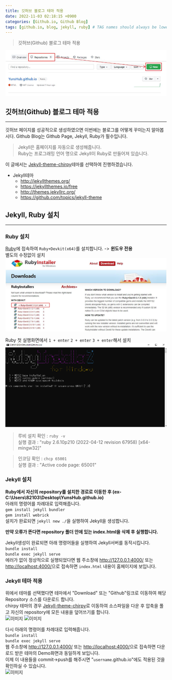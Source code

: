 ```yaml
---
title: 깃허브 블로그 테마 적용
date: 2022-11-03 02:18:15 +0900
categories: [Github.io, Github Blog]
tags: [github.io, blog, jekyll, ruby] # TAG names should always be lowercase
---
```

>깃허브(Github) 블로그 테마 적용

![이미지](/assets/img/Github%20Blog/Github_Blog_1.jpg)

## 깃허브(Github) 블로그 테마 적용
---
깃허브 페이지를 성공적으로 생성하였으면 이번에는 블로그를 어떻게 꾸미는지 알아봅시다.
Github Blog는 Github Page, Jekyll, Ruby가 필수입니다.  
>Jekyll은 홈페이지를 자동으로 생성해줍니다.  
>Ruby는 프로그래밍 언어 명으로 Jekyll이 Ruby로 만들어져 있습니다.  

이 글에서는 [Jekyll-theme-chirpy](https://github.com/cotes2020/jekyll-theme-chirpy/)테마를 선택하여 진행하겠습니다.
- Jekyll테마
  - <http://jekyllthemes.org/>
  - <https://jekyllthemes.io/free>
  - <http://themes.jekyllrc.org/>
  - <https://github.com/topics/jekyll-theme>

## Jekyll, Ruby 설치
---
### **Ruby 설치**  
[Ruby](https://rubyinstaller.org/downloads/)에 접속하여 ```Ruby+Devkit(x64)```를 설치합니다. -> **윈도우 전용**  
별도의 수정없이 설치  
![이미지](/assets/img/Github%20Blog/Github_Blog_5.PNG)

Ruby 첫 실행화면에서 ```1 + enter``` ```2 + enter``` ```3 + enter```해서 설치  
![이미지](/assets/img/Github%20Blog/Github_Blog_6.jpg)

>루비 설치 확인 : ```ruby -v```  
>실행 결과 : "ruby 2.6.10p210 (2022-04-12 revision 67958) [x64-mingw32]"  

>인코딩 확인 : ```chcp 65001```  
>실행 결과 : "Active code page: 65001"  

### **Jekyll 설치**
**Ruby에서 자신의 repository를 설치한 경로로 이동한 후 (ex-C:\Users\82103\Desktop\YunsHub.github.io)**  
아래의 명령어를 차례대로 입력해줍니다.  
```gem install jekyll bundler```  
```gem install webrick```  
설치가 완료되면 ```jekyll new ./```을 실행하여 Jekyll을 생성합니다.  

**만약 오류가 뜬다면 repository 폴더 안에 있는 index.html을 삭제 후 실행합니다.**  

Jekyll생성이 완료되면 아래 명령어들을 실행하여 Jekyll서버를 동작시킵니다.  
```bundle install```  
```bundle exec jekyll serve```  
에러가 없이 정상적으로 실행되었다면 웹 주소창에 <http://127.0.0.1:4000/> 또는 <http://localhost:4000/>으로 접속하면 ```index.html``` 내용이 홈페이지에 보입니다.

### **Jekyll 테마 적용**  
위에서 테마를 선택했다면 테마에서 "Download" 또는 "Github"링크로 이동하여 해당 Repository 소스를 다운로드 합니다.  
chirpy 테마의 경우 [Jekyll-theme-chirpy](https://github.com/cotes2020/jekyll-theme-chirpy/)로 이동하여 소스파일을 다운 후 압축을 풀고 자신의 repository에 모든 내용을 덮어쓰기를 합니다.  
![이미지](/assets/img/Github%20Blog/Github_Blog_7.jpg)
![이미지](/assets/img/Github%20Blog/Github_Blog_8.jpg)

다시 아래의 명령어를 차례대로 입력해줍니다.  
```bundle install```  
```bundle exec jekyll serve```  
웹 주소창에 <http://127.0.0.1:4000/> 또는 <http://localhost:4000/>으로 접속하면 다운로드 받은 테마의 Demo화면과 동일하게 보입니다.  
이제 이 내용들을 commit->push를 해주시면 "```username```.github.io"에도 적용된 것을 확인하실 수 있습니다.  
![이미지](/assets/img/Github%20Blog/Github_Blog_9.jpg)